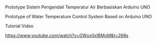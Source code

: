 Prototype Sistem Pengendali Temperatur Air Berbasiskan Arduino UNO 

Prototype of Water Temperature Control System Based on Arduino UNO

Tutorial Video

https://www.youtube.com/watch?v=GWxx0xIBMoM&t=268s
